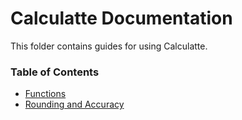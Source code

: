 # Calculatte Documentation
This folder contains guides for using Calculatte.

### Table of Contents
* [Functions](https://github.com/Derivasians/Calculatte/blob/main/Documenatation/Functions.md)
* [Rounding and Accuracy](https://github.com/Derivasians/Calculatte/blob/main/Documenatation/RoundingAndAccuracy.md)